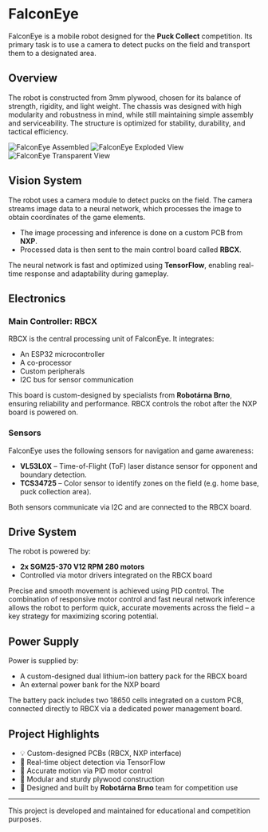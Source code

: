 # FalconEye

FalconEye is a mobile robot designed for the **Puck Collect** competition. Its primary task is to use a camera to detect pucks on the field and transport them to a designated area.

## Overview

The robot is constructed from 3mm plywood, chosen for its balance of strength, rigidity, and light weight. The chassis was designed with high modularity and robustness in mind, while still maintaining simple assembly and serviceability. The structure is optimized for stability, durability, and tactical efficiency.

![FalconEye Assembled](./image.png)
![FalconEye Exploded View](./image2.png)
![FalconEye Transparent View](./b1218599-e631-44f6-856e-cc1a615dc159.png)

## Vision System

The robot uses a camera module to detect pucks on the field. The camera streams image data to a neural network, which processes the image to obtain coordinates of the game elements. 

- The image processing and inference is done on a custom PCB from **NXP**.
- Processed data is then sent to the main control board called **RBCX**.

The neural network is fast and optimized using **TensorFlow**, enabling real-time response and adaptability during gameplay.

## Electronics

### Main Controller: RBCX

RBCX is the central processing unit of FalconEye. It integrates:
- An ESP32 microcontroller
- A co-processor
- Custom peripherals
- I2C bus for sensor communication

This board is custom-designed by specialists from **Robotárna Brno**, ensuring reliability and performance. RBCX controls the robot after the NXP board is powered on.

### Sensors

FalconEye uses the following sensors for navigation and game awareness:
- **VL53L0X** – Time-of-Flight (ToF) laser distance sensor for opponent and boundary detection.
- **TCS34725** – Color sensor to identify zones on the field (e.g. home base, puck collection area).

Both sensors communicate via I2C and are connected to the RBCX board.

## Drive System

The robot is powered by:
- **2x SGM25-370 V12 RPM 280 motors**
- Controlled via motor drivers integrated on the RBCX board

Precise and smooth movement is achieved using PID control. The combination of responsive motor control and fast neural network inference allows the robot to perform quick, accurate movements across the field – a key strategy for maximizing scoring potential.

## Power Supply

Power is supplied by:
- A custom-designed dual lithium-ion battery pack for the RBCX board
- An external power bank for the NXP board

The battery pack includes two 18650 cells integrated on a custom PCB, connected directly to RBCX via a dedicated power management board.

## Project Highlights

- 💡 Custom-designed PCBs (RBCX, NXP interface)
- 🧠 Real-time object detection via TensorFlow
- 🎯 Accurate motion via PID motor control
- 🔧 Modular and sturdy plywood construction
- 📐 Designed and built by **Robotárna Brno** team for competition use

---

This project is developed and maintained for educational and competition purposes.

